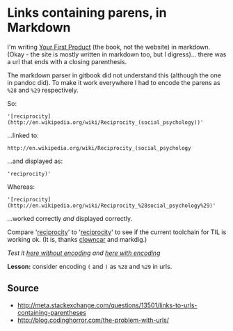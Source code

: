 ﻿# Links containing parens, in Markdown

I'm writing [Your First Product](http://YourFirstProduct.com) (the book, not the website) in markdown. (Okay - the site is mostly written in markdown too, but I digress)... there was a url that ends with a closing parenthesis.

The markdown parser in gitbook did not understand this (although the one in pandoc did). To make it work everywhere I had to encode the parens as `%28` and `%29` respectively.

So:

    '[reciprocity](http://en.wikipedia.org/wiki/Reciprocity_(social_psychology))'

...linked to:

    http://en.wikipedia.org/wiki/Reciprocity_(social_psychology

...and displayed as:

    'reciprocity)'

Whereas:

    '[reciprocity](http://en.wikipedia.org/wiki/Reciprocity_%28social_psychology%29)'

...worked correctly *and* displayed correctly.

Compare '[reciprocity](http://en.wikipedia.org/wiki/Reciprocity_(social_psychology))' to '[reciprocity](http://en.wikipedia.org/wiki/Reciprocity_%28social_psychology%29)' to see if the current toolchain for TIL is working ok. (It is, thanks [clowncar](https://github.com/secretGeek/clowncar) and markdig.)

*Test it [here without encoding](http://en.wikipedia.org/wiki/Reciprocity_(social_psychology)) and [here with encoding](http://en.wikipedia.org/wiki/Reciprocity_%28social_psychology%29)*

**Lesson:** consider encoding `(` and `)` as `%28` and `%29` in urls.

## Source

 * http://meta.stackexchange.com/questions/13501/links-to-urls-containing-parentheses
 * http://blog.codinghorror.com/the-problem-with-urls/
